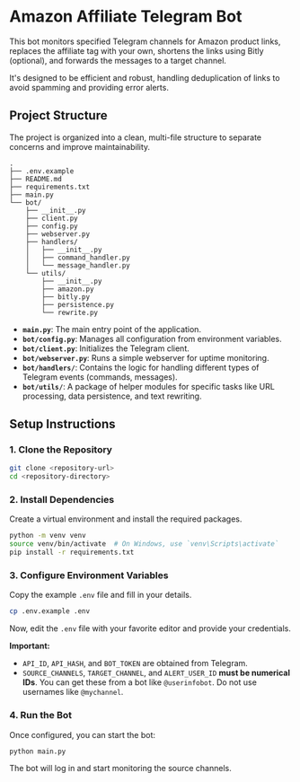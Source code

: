# Amazon Affiliate Telegram Bot

This bot monitors specified Telegram channels for Amazon product links, replaces the affiliate tag with your own, shortens the links using Bitly (optional), and forwards the messages to a target channel.

It's designed to be efficient and robust, handling deduplication of links to avoid spamming and providing error alerts.

## Project Structure

The project is organized into a clean, multi-file structure to separate concerns and improve maintainability.

```
.
├── .env.example
├── README.md
├── requirements.txt
├── main.py
└── bot/
    ├── __init__.py
    ├── client.py
    ├── config.py
    ├── webserver.py
    ├── handlers/
    │   ├── __init__.py
    │   ├── command_handler.py
    │   └── message_handler.py
    └── utils/
        ├── __init__.py
        ├── amazon.py
        ├── bitly.py
        ├── persistence.py
        └── rewrite.py
```

- **`main.py`**: The main entry point of the application.
- **`bot/config.py`**: Manages all configuration from environment variables.
- **`bot/client.py`**: Initializes the Telegram client.
- **`bot/webserver.py`**: Runs a simple webserver for uptime monitoring.
- **`bot/handlers/`**: Contains the logic for handling different types of Telegram events (commands, messages).
- **`bot/utils/`**: A package of helper modules for specific tasks like URL processing, data persistence, and text rewriting.

## Setup Instructions

### 1. Clone the Repository

```bash
git clone <repository-url>
cd <repository-directory>
```

### 2. Install Dependencies

Create a virtual environment and install the required packages.

```bash
python -m venv venv
source venv/bin/activate  # On Windows, use `venv\Scripts\activate`
pip install -r requirements.txt
```

### 3. Configure Environment Variables

Copy the example `.env` file and fill in your details.

```bash
cp .env.example .env
```

Now, edit the `.env` file with your favorite editor and provide your credentials.

**Important:**
- `API_ID`, `API_HASH`, and `BOT_TOKEN` are obtained from Telegram.
- `SOURCE_CHANNELS`, `TARGET_CHANNEL`, and `ALERT_USER_ID` **must be numerical IDs**. You can get these from a bot like `@userinfobot`. Do not use usernames like `@mychannel`.

### 4. Run the Bot

Once configured, you can start the bot:

```bash
python main.py
```

The bot will log in and start monitoring the source channels.
